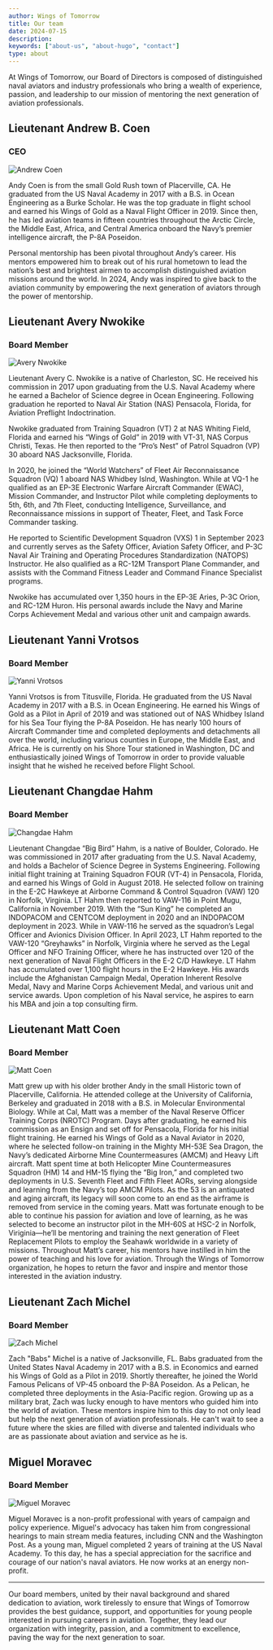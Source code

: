 ```yaml
---
author: Wings of Tomorrow
title: Our team
date: 2024-07-15
description:
keywords: ["about-us", "about-hugo", "contact"]
type: about
---
```


At Wings of Tomorrow, our Board of Directors is composed of distinguished naval aviators and industry professionals who bring a wealth of experience, passion, and leadership to our mission of mentoring the next generation of aviation professionals.

## Lieutenant Andrew B. Coen
### CEO

![Andrew Coen](/andrew.jpg)

Andy Coen is from the small Gold Rush town of Placerville, CA. He graduated from the US Naval Academy in 2017 with a B.S. in Ocean Engineering as a Burke Scholar. He was the top graduate in flight school and earned his Wings of Gold as a Naval Flight Officer in 2019. Since then, he has led aviation teams in fifteen countries throughout the Arctic Circle, the Middle East, Africa, and Central America onboard the Navy’s premier intelligence aircraft, the P-8A Poseidon. 

Personal mentorship has been pivotal throughout Andy’s career. His mentors empowered him to break out of his rural hometown to lead the nation’s best and  brightest airmen to accomplish distinguished aviation missions around the world. In 2024, Andy was inspired to give back to the aviation community by empowering the next generation of aviators through the power of mentorship. 

## Lieutenant Avery Nwokike
### Board Member

![Avery Nwokike](/avery.PNG)

Lieutenant Avery C. Nwokike is a native of Charleston, SC. He received his commission in 2017 upon graduating from the U.S. Naval Academy where he earned a Bachelor of Science degree in Ocean Engineering. Following graduation he reported to Naval Air Station (NAS) Pensacola, Florida, for Aviation Preflight Indoctrination.

Nwokike graduated from Training Squadron (VT) 2 at NAS Whiting Field, Florida and earned his “Wings of Gold” in 2019 with VT-31, NAS Corpus Christi, Texas. He then reported to the “Pro’s Nest” of Patrol Squadron (VP) 30 aboard NAS Jacksonville, Florida.

In 2020, he joined the “World Watchers” of Fleet Air Reconnaissance Squadron (VQ) 1 aboard NAS Whidbey Islnd, Washington. While at VQ-1 he qualified as an EP-3E Electronic Warfare Aircraft Commander (EWAC), Mission Commander, and Instructor Pilot while completing deployments to 5th, 6th, and 7th Fleet, conducting Intelligence, Surveillance, and Reconnaissance missions in support of Theater, Fleet, and Task Force Commander tasking.

He reported to Scientific Development Squadron (VXS) 1 in September 2023 and currently serves as the Safety Officer, Aviation Safety Officer, and P-3C Naval Air Training and Operating Procedures Standardization (NATOPS) Instructor. He also qualified as a RC-12M Transport Plane Commander, and assists with the Command Fitness Leader and Command Finance Specialist programs. 

Nwokike has accumulated over 1,350 hours in the EP-3E Aries, P-3C Orion, and RC-12M Huron. His personal awards include the Navy and Marine Corps Achievement Medal and various other unit and campaign awards.
## Lieutenant Yanni Vrotsos
### Board Member

![Yanni Vrotsos](/yanni.PNG)

Yanni Vrotsos is from Titusville, Florida. He graduated from the US Naval Academy in 2017 with a B.S. in Ocean Engineering. He earned his Wings of Gold as a Pilot in April of 2019 and was stationed out of NAS Whidbey Island for his Sea Tour flying the P-8A Poseidon. He has nearly 100 hours of Aircraft Commander time and completed deployments and detachments all over the world, including various counties in Europe, the Middle East, and Africa. He is currently on his Shore Tour stationed in Washington, DC and enthusiastically joined Wings of Tomorrow in order to provide valuable insight that he wished he received before Flight School. 

## Lieutenant Changdae Hahm
### Board Member

![Changdae Hahm](/changdae.PNG)

Lieutenant Changdae “Big Bird” Hahm, is a native of Boulder, Colorado. He was commissioned in 2017 after graduating from the U.S. Naval Academy, and holds a Bachelor of Science Degree in Systems Engineering. Following initial flight training at Training Squadron FOUR (VT-4) in Pensacola, Florida, and earned his Wings of Gold in August 2018. He selected follow on training in the E-2C Hawkeye at Airborne Command &amp; Control Squadron (VAW) 120 in Norfolk, Virginia. LT Hahm then reported to VAW-116 in Point Mugu, California in November 2019. With the “Sun King” he completed an INDOPACOM and CENTCOM deployment in 2020 and an INDOPACOM deployment in 2023. While in VAW-116 he served as the squadron’s Legal Officer and Avionics Division Officer. In April 2023, LT Hahm reported to the VAW-120 “Greyhawks” in Norfolk, Virginia where he served as the Legal Officer and NFO Training Officer, where he has instructed over 120 of the next generation of Naval Flight Officers in the E-2 C/D Hawkeye. LT Hahm has accumulated over 1,100 flight hours in the E-2 Hawkeye. His awards include the Afghanistan Campaign Medal, Operation Inherent Resolve Medal, Navy and Marine Corps Achievement Medal, and various unit and service awards. Upon completion of his Naval service, he aspires to earn his MBA and join a top consulting firm.

## Lieutenant Matt Coen
### Board Member

![Matt Coen](/matt.PNG)

Matt grew up with his older brother Andy in the small Historic town of Placerville, California. He attended college at the University of California, Berkeley and graduated in 2018 with a B.S. in Molecular Environmental Biology. While at Cal, Matt was a member of the Naval Reserve Officer Training Corps (NROTC) Program. Days after graduating, he earned his commission as an Ensign and set off for Pensacola, Florida for his initial flight training. He earned his Wings of Gold as a Naval Aviator in 2020, where he selected follow-on training in the Mighty MH-53E Sea Dragon, the Navy’s dedicated Airborne Mine Countermeasures (AMCM) and Heavy Lift aircraft. Matt spent time at both Helicopter Mine Countermeasures Squadron (HM) 14 and HM-15 flying the “Big Iron,” and completed two deployments in U.S. Seventh Fleet and Fifth Fleet AORs, serving alongside and learning from the Navy’s top AMCM Pilots. As the 53 is an antiquated and aging aircraft, its legacy will soon come to an end as the airframe is removed from service in the coming years.
Matt was fortunate enough to be able to continue his passion for aviation and love of learning, as he was selected to become an instructor pilot in the MH-60S at HSC-2 in Norfolk, Viriginia—he’ll be mentoring and training the next generation of Fleet Replacement Pilots to employ the Seahawk worldwide in a variety of missions. Throughout Matt’s career, his mentors have instilled in him the power of teaching and his love for aviation. Through the Wings of Tomorrow organization, he hopes to return the favor and inspire and mentor those interested in the aviation industry. 

## Lieutenant Zach Michel
### Board Member

![Zach Michel](/zach.PNG)

Zach "Babs" Michel is a native of Jacksonville, FL.
Babs graduated from the United States Naval Academy in 2017 with a B.S. in Economics and earned his Wings of Gold as a Pilot in 2019. Shortly thereafter, he joined the World Famous Pelicans of VP-45 onboard the P-8A Poseidon. As a Pelican, he completed three deployments in the Asia-Pacific region.
Growing up as a military brat, Zach was lucky enough to have mentors who guided him into the world of aviation. These mentors inspire him to this day to not only lead but help the next generation of aviation professionals. He can't wait to see a future where the skies are filled with diverse and talented individuals who are as passionate about aviation and service as he is. 

## Miguel Moravec
### Board Member

![Miguel Moravec](/miguel.PNG)

Miguel Moravec is a non-profit professional with years of campaign and policy experience. Miguel's advocacy has taken him from congressional hearings to main stream media features, including CNN and the Washington Post.
As a young man, Miguel completed 2 years of training at the US Naval Academy. To this day, he has a special appreciation for the sacrifice and courage of our nation's naval aviators. He now works at an energy non-profit.

------

Our board members, united by their naval background and shared dedication to aviation, work tirelessly to ensure that Wings of Tomorrow provides the best guidance, support, and opportunities for young people interested in pursuing careers in aviation. Together, they lead our organization with integrity, passion, and a commitment to excellence, paving the way for the next generation to soar.





